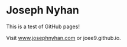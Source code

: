 # Joseph Nyhan

This is a test of GitHub pages!

Visit <a>www.josephnyhan.com</a> or <a>joee9.github.io</a>.